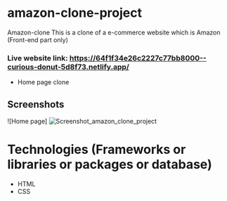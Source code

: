 # amazon-clone-project
Amazon-clone  This is a clone of a e-commerce website which is Amazon (Front-end part only)

### Live website link: https://64f1f34e26c2227c77bb8000--curious-donut-5d8f73.netlify.app/

- Home page clone

## Screenshots

![Home page] ![Screenshot_amazon_clone_project](https://github.com/abhisek2004/amazon-clone-project/assets/117925314/8e252ff9-aa63-453d-a5c0-8277895817d2)

# Technologies (Frameworks or libraries or packages or database)
- HTML
- CSS
